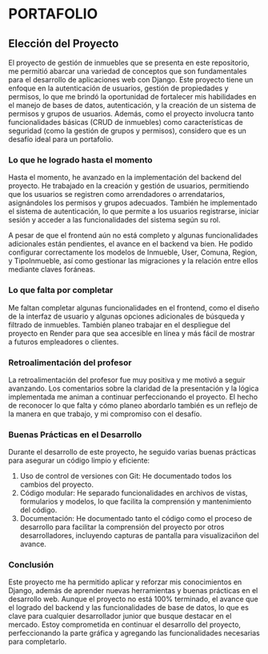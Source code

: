 # PORTAFOLIO

## Elección del Proyecto

El proyecto de gestión de inmuebles que se presenta en este repositorio, me permitió abarcar una variedad de conceptos que son fundamentales para el desarrollo de aplicaciones web con Django. Este proyecto tiene un enfoque en la autenticación de usuarios, gestión de propiedades y permisos, lo que me brindó la oportunidad de fortalecer mis habilidades en el manejo de bases de datos, autenticación, y la creación de un sistema de permisos y grupos de usuarios. Además, como el proyecto involucra tanto funcionalidades básicas (CRUD de inmuebles) como características de seguridad (como la gestión de grupos y permisos), considero que es un desafío ideal para un portafolio.

### Lo que he logrado hasta el momento

Hasta el momento, he avanzado en la implementación del backend del proyecto. He trabajado en la creación y gestión de usuarios, permitiendo que los usuarios se registren como arrendadores o arrendatarios, asignándoles los permisos y grupos adecuados. También he implementado el sistema de autenticación, lo que permite a los usuarios registrarse, iniciar sesión y acceder a las funcionalidades del sistema según su rol.

A pesar de que el frontend aún no está completo y algunas funcionalidades adicionales están pendientes, el avance en el backend va bien. He podido configurar correctamente los modelos de Inmueble, User, Comuna, Region, y TipoInmueble, así como gestionar las migraciones y la relación entre ellos mediante claves foráneas.

### Lo que falta por completar

Me faltan completar algunas funcionalidades en el frontend, como el diseño de la interfaz de usuario y algunas opciones adicionales de búsqueda y filtrado de inmuebles. También planeo trabajar en el despliegue del proyecto en Render para que sea accesible en línea y más fácil de mostrar a futuros empleadores o clientes.

### Retroalimentación del profesor

La retroalimentación del profesor fue muy positiva y me motivó a seguir avanzando. Los comentarios sobre la claridad de la presentación y la lógica implementada me animan a continuar perfeccionando el proyecto. El hecho de reconocer lo que falta y cómo planeo abordarlo también es un reflejo de la manera en que trabajo, y mi compromiso con el desafío.

### Buenas Prácticas en el Desarrollo

Durante el desarrollo de este proyecto, he seguido varias buenas prácticas para asegurar un código limpio y eficiente:

1. Uso de control de versiones con Git: He documentado todos los cambios del proyecto.
2. Código modular: He separado funcionalidades en archivos de vistas, formularios y modelos, lo que facilita la comprensión y mantenimiento del código.
3. Documentación: He documentado tanto el código como el proceso de desarrollo para facilitar la comprensión del proyecto por otros desarrolladores, incluyendo capturas de pantalla para visualizaciñon del avance.

### Conclusión

Este proyecto me ha permitido aplicar y reforzar mis conocimientos en Django, además de aprender nuevas herramientas y buenas prácticas en el desarrollo web. Aunque el proyecto no está 100% terminado, el avance que el logrado del backend y las funcionalidades de base de datos, lo que es clave para cualquier desarrollador junior que busque destacar en el mercado. Estoy comprometida en continuar el desarrollo del proyecto, perfeccionando la parte gráfica y agregando las funcionalidades necesarias para completarlo.
